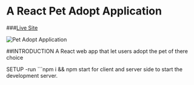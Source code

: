 # A React Pet Adopt Application

###[Live Site](https://adopt-me-3ea97.web.app/)

![Pet Adopt Application](https://im.ge/i/TnCcNr)

##INTRODUCTION
A React web app that let users adopt the pet of there choice

SETUP
-run ```npm i && npm start for client and server side to start the development server.
